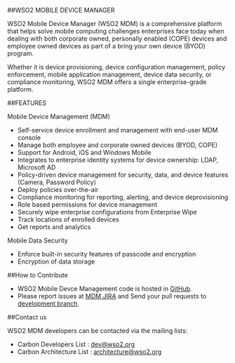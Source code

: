 ##WSO2 MOBILE DEVICE MANAGER

WSO2 Mobile Device Manager (WSO2 MDM) is a comprehensive platform that helps solve mobile computing challenges enterprises face today when dealing with both corporate owned, personally enabled (COPE) devices and employee owned devices as part of a bring your own device (BYOD) program.

Whether it is device provisioning, device configuration management, policy enforcement, mobile application management, device data security, or compliance monitoring, WSO2 MDM offers a single enterprise-grade platform.

##FEATURES

Mobile Device Management (MDM)
* Self-service device enrollment and management with end-user MDM console
* Manage both employee and corporate owned devices (BYOD, COPE)
* Support for Android, iOS and Windows Mobile
* Integrates to enterprise identity systems for device ownership: LDAP, Microsoft AD
* Policy-driven device management for security, data, and device features (Camera, Password Policy)
* Deploy policies over-the-air
* Compliance monitoring for reporting, alerting, and device deprovisioning
* Role based permissions for device management
* Securely wipe enterprise configurations from Enterprise Wipe
* Track locations of enrolled devices
* Get reports and analytics
 
Mobile Data Security
* Enforce built-in security features of passcode and encryption
* Encryption of data storage
 
##How to Contribute

* WSO2 Mobile Devce Management code is hosted in [GitHub](https://github.com/wso2/product-mdm/).
* Please report issues at [MDM JIRA](https://wso2.org/jira/browse/MDM) and Send your pull requests to [development branch](https://github.com/wso2/product-mdm).

##Contact us

WSO2 MDM developers can be contacted via the mailing lists:

* Carbon Developers List : dev@wso2.org
* Carbon Architecture List : architecture@wso2.org

